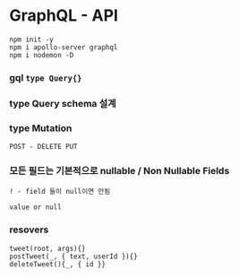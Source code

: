 # GraphQL - API

```
npm init -y
npm i apollo-server graphql
npm i nodemon -D
```

### gql `type Query{}`

### type Query schema 설계

### type Mutation

    POST - DELETE PUT

### 모든 필드는 기본적으로 nullable / Non Nullable Fields

    ! - field 들이 null이면 안됨

    value or null

### resovers

    tweet(root, args){}
    postTweet(_, { text, userId }){}
    deleteTweet(){_, { id }}
